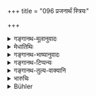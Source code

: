 +++
title = "096 प्रजनार्थं स्त्रियः"

+++

<details><summary>गङ्गानथ-मूलानुवादः</summary>

Women were created for the purpose of child-bearing, and men for the furfose of procreation. hence it is that Religious Rites have been ordained in the Veda as common between the man and his wife.—(96)
</details>

<details><summary>मेधातिथिः</summary>

**प्रजनं** गर्भग्रहणम् । **संतानो** गर्भाधानम् । **तस्माद्** धेतोर् अपत्योत्पत्तेर् उभयाधीनत्वाद् वेदे स्त्रीपुंसयोः **साधारणो धर्मः** **पत्न्या सह** पुंस उक्तः । अतः केवस्याधिकराभावत् स्त्रियो द्वेष्या अपि न त्याज्याः ॥ ९.९६ ॥
</details>

<details><summary>गङ्गानथ-भाष्यानुवादः</summary>

‘*Child-bearing*’—Conception.

‘*Procreation*’—Impregnating.

‘*Hence*’—*i.e*., because of the act of child-begetting being dependent upon both,—the man’s Religious Rites have been ordained in the Veda, as being in common with his wife.

Consequently, since alone by himself he could not be entitled to the performance of any rites, he shall not abandon his wife, even though she be hostile.—(96).
</details>

<details><summary>गङ्गानथ-टिप्पन्यः</summary>

This verse is quoted in *Vivādaratnākara* (p. 418), which adds that the
term ‘*prajana*’ here stands for the act of conceiving and ‘*santāna*’
for the act of *depositing the seed*, fecundating.
</details>

<details><summary>गङ्गानथ-तुल्य-वाक्यानि</summary>

[(See texts under
85.)]

*Nārada* (12-19).—‘Women have been created for the sake of propagation.’
</details>

<details><summary>भारुचिः</summary>

एवम् अनयोः प्रजासहत्ववत् कर्मसहत्वं स्मर्यते । येनातस् तां न परित्यजेद् अधिकारानुग्रहाय ॥ ९.९६ ॥
</details>

<details><summary>Bühler</summary>

096	To be mothers were women created, and to be fathers men; religious rites, therefore, are ordained in the Veda to be performed (by the husband) together with the wife.
</details>
